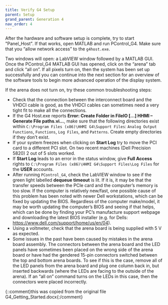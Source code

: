 ```yaml
---
title: Verify G4 Setup
parent: Setup
grand_parent: Generation 4
nav_order: 4
---
```


After the hardware and software setup is complete, try to start "Panel_Host". If that works, open MATLAB and run PControl_G4. Make sure that you “allow network access” to the `g4host.exe`. 

Two windows will open: a LabVIEW window followed by a MATLAB GUI. Once the PControl_G4 MATLAB GUI has opened, click on the “arena” tab and click “all on”. If all pixels turn on, then the system has been set up successfully and you can continue into the next section for an overview of the software tools to begin more advanced operation of the display system.

If the arena does not turn on, try these common troubleshooting steps:
- Check that the connection between the interconnect board and the VHDCI cable is good, as the VHDCI cables can sometimes need a very tight fit to make all the connections.
- If the G4 Host.exe reports **Error: Create Folder in FileIO […] HHMI – Generate File paths.vi…**, make sure that the following directories exist within `C:\Program Files (x86)\HHMI G4\Support Files`: `Analog Output Functions`, `Functions`, `Log Files`, and `Patterns`. Create empty directories if they don’t exist.
- If your system freezes when clicking on **Start Log** try to move the PCI card to a different PCI slot. On two recent machines (Dell Precision 5820) 2 out of 5 slots worked.
- If **Start Log** leads to an error in the status window, give **Full Access** rights to `C:\Program Files (x86)\HHMI G4\Support Files\Log Files` for the **USER** accounts.
- After running `PControl_G4`, check the LabVIEW window to see if the green light labelled **dequeue timeout** is lit. If it is, it may be that the transfer speeds between the PCIe card and the computer’s memory is too slow. If the computer is relatively new/fast, one possible cause of this problem has been noted with newer Dell workstations, which can be fixed by updating the BIOS. Regardless of the computer make/model, it may be worth updating the computer’s BIOS and seeing if that helps, which can be done by finding your PC’s manufacture support webpage and downloading the latest BIOS installer (e.g. for Dells: <https://www.dell.com/support/home/us/en/04>).
- Using a voltmeter, check that the arena board is being supplied with 5 V as expected.
- Some issues in the past have been caused by mistakes in the arena board assembly. The connectors between the arena board and the LED panels have sometimes been placed on the wrong side of the arena board or have had the gendered 15-pin connectors switched between the top and bottom arena boards. To see if this is the case, remove all of the LED panels from the arena board and plug one column back in, but inserted backwards (where the LEDs are facing to the outside of the arena). If an “all on” command turns on the LEDs in this case, then the connectors were placed incorrectly.

{::comment}this was copied from the original file G4_Getting_Started.docx{:/comment}